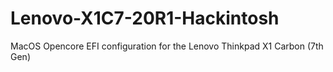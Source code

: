 # Lenovo-X1C7-20R1-Hackintosh
MacOS Opencore EFI configuration for the Lenovo Thinkpad X1 Carbon (7th Gen)
